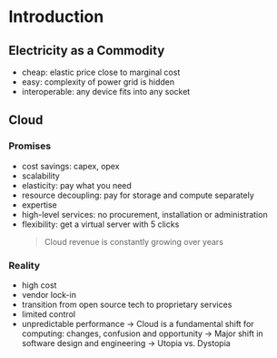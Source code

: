 # Introduction

## Electricity as a Commodity

- cheap: elastic price close to marginal cost
- easy: complexity of power grid is hidden
- interoperable: any device fits into any socket

## Cloud

### Promises

- cost savings: capex, opex
- scalability
- elasticity: pay what you need
- resource decoupling: pay for storage and compute separately
- expertise
- high-level services: no procurement, installation or administration
- flexibility: get a virtual server with 5 clicks
  > Cloud revenue is constantly growing over years

### Reality

- high cost
- vendor lock-in
- transition from open source tech to proprietary services
- limited control
- unpredictable performance
  -> Cloud is a fundamental shift for computing: changes, confusion and opportunity
  -> Major shift in software design and engineering
  -> Utopia vs. Dystopia
